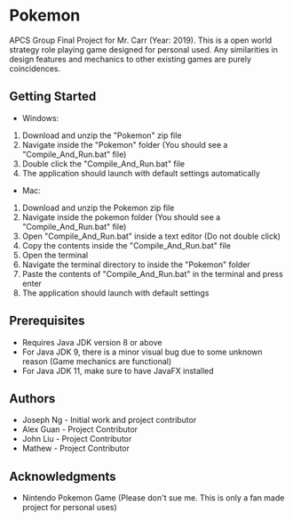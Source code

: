# Pokemon
APCS Group Final Project for Mr. Carr (Year: 2019).
This is a open world strategy role playing game designed for personal used. Any similarities in design features and mechanics to other existing games are purely coincidences.
## Getting Started
* Windows:
1. Download and unzip the "Pokemon" zip file
2. Navigate inside the "Pokemon" folder (You should see a "Compile_And_Run.bat" file)
3. Double click the "Compile_And_Run.bat" file
4. The application should launch with default settings automatically
* Mac:
1. Download and unzip the Pokemon zip file
2. Navigate inside the pokemon folder (You should see a "Compile_And_Run.bat" file)
3. Open "Compile_And_Run.bat" inside a text editor (Do not double click)
4. Copy the contents inside the "Compile_And_Run.bat" file
5. Open the terminal
6. Navigate the terminal directory to inside the "Pokemon" folder
7. Paste the contents of "Compile_And_Run.bat" in the terminal and press enter
8. The application should launch with default settings
## Prerequisites
* Requires Java JDK version 8 or above
* For Java JDK 9, there is a minor visual bug due to some unknown reason (Game mechanics are functional)
* For Java JDK 11, make sure to have JavaFX installed
## Authors
* Joseph Ng - Initial work and project contributor
* Alex Guan - Project Contributor
* John Liu - Project Contributor
* Mathew - Project Contributor
## Acknowledgments
* Nintendo Pokemon Game (Please don't sue me. This is only a fan made project for personal uses)

